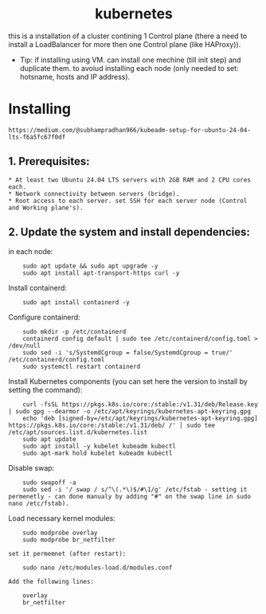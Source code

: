     
   <div align="center">

# **kubernetes**

</div>

this is a installation of a cluster contining 1 Control plane (there a need to install a LoadBalancer for more then one Control plane (like HAProxy)).

* Tip: if installing using VM. can install one mechine (till init step) and duplicate them. to avoiud installing each node (only needed to set: hotsname, hosts and IP address).

# Installing

    https://medium.com/@subhampradhan966/kubeadm-setup-for-ubuntu-24-04-lts-f6a5fc67f0df

## 1. Prerequisites:

    * At least two Ubuntu 24.04 LTS servers with 2GB RAM and 2 CPU cores each.
    * Network connectivity between servers (bridge).
    * Root access to each server. set SSH for each server node (Control and Working plane's).

## 2. Update the system and install dependencies:

in each node:

        sudo apt update && sudo apt upgrade -y
        sudo apt install apt-transport-https curl -y
    
Install containerd:

        sudo apt install containerd -y

Configure containerd:

        sudo mkdir -p /etc/containerd
        containerd config default | sudo tee /etc/containerd/config.toml > /dev/null
        sudo sed -i 's/SystemdCgroup = false/SystemdCgroup = true/' /etc/containerd/config.toml
        sudo systemctl restart containerd

Install Kubernetes components (you can set here the version to install by setting the command):

        curl -fsSL https://pkgs.k8s.io/core:/stable:/v1.31/deb/Release.key | sudo gpg --dearmor -o /etc/apt/keyrings/kubernetes-apt-keyring.gpg
        echo 'deb [signed-by=/etc/apt/keyrings/kubernetes-apt-keyring.gpg] https://pkgs.k8s.io/core:/stable:/v1.31/deb/ /' | sudo tee /etc/apt/sources.list.d/kubernetes.list
        sudo apt update
        sudo apt install -y kubelet kubeadm kubectl
        sudo apt-mark hold kubelet kubeadm kubectl

Disable swap:

        sudo swapoff -a
        sudo sed -i '/ swap / s/^\(.*\)$/#\1/g' /etc/fstab - setting it permenetly - can done manualy by adding "#" on the swap line in sudo nano /etc/fstab).

Load necessary kernel modules:

        sudo modprobe overlay
        sudo modprobe br_netfilter

    set it permemnet (after restart):

        sudo nano /etc/modules-load.d/modules.conf

    Add the following lines:

        overlay
        br_netfilter

        
        
        

        
    
